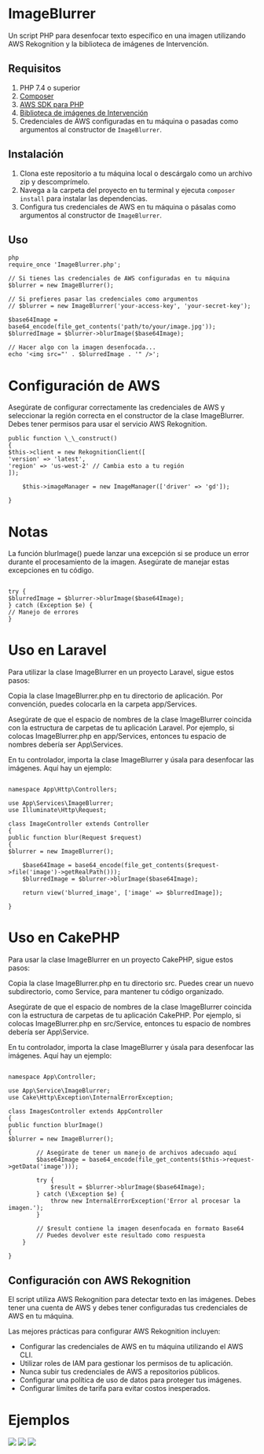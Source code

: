 # ImageBlurrer

Un script PHP para desenfocar texto específico en una imagen utilizando AWS Rekognition y la biblioteca de imágenes de Intervención.

## Requisitos

1. PHP 7.4 o superior
2. [Composer](https://getcomposer.org/)
3. [AWS SDK para PHP](https://aws.amazon.com/sdk-for-php/)
4. [Biblioteca de imágenes de Intervención](http://image.intervention.io/)
5. Credenciales de AWS configuradas en tu máquina o pasadas como argumentos al constructor de `ImageBlurrer`.

## Instalación

1. Clona este repositorio a tu máquina local o descárgalo como un archivo zip y descomprímelo.
2. Navega a la carpeta del proyecto en tu terminal y ejecuta `composer install` para instalar las dependencias.
3. Configura tus credenciales de AWS en tu máquina o pásalas como argumentos al constructor de `ImageBlurrer`.

## Uso

```
php
require_once 'ImageBlurrer.php';

// Si tienes las credenciales de AWS configuradas en tu máquina
$blurrer = new ImageBlurrer();

// Si prefieres pasar las credenciales como argumentos
// $blurrer = new ImageBlurrer('your-access-key', 'your-secret-key');

$base64Image = base64_encode(file_get_contents('path/to/your/image.jpg'));
$blurredImage = $blurrer->blurImage($base64Image);

// Hacer algo con la imagen desenfocada...
echo '<img src="' . $blurredImage . '" />';
```

# Configuración de AWS

Asegúrate de configurar correctamente las credenciales de AWS y seleccionar la región correcta en el constructor de la clase ImageBlurrer. Debes tener permisos para usar el servicio AWS Rekognition.

```
public function \_\_construct()
{
$this->client = new RekognitionClient([
'version' => 'latest',
'region' => 'us-west-2' // Cambia esto a tu región
]);

    $this->imageManager = new ImageManager(['driver' => 'gd']);

}

```

# Notas

La función blurImage() puede lanzar una excepción si se produce un error durante el procesamiento de la imagen. Asegúrate de manejar estas excepciones en tu código.

```

try {
$blurredImage = $blurrer->blurImage($base64Image);
} catch (Exception $e) {
// Manejo de errores
}

```

# Uso en Laravel

Para utilizar la clase ImageBlurrer en un proyecto Laravel, sigue estos pasos:

Copia la clase ImageBlurrer.php en tu directorio de aplicación. Por convención, puedes colocarla en la carpeta app/Services.

Asegúrate de que el espacio de nombres de la clase ImageBlurrer coincida con la estructura de carpetas de tu aplicación Laravel. Por ejemplo, si colocas ImageBlurrer.php en app/Services, entonces tu espacio de nombres debería ser App\Services.

En tu controlador, importa la clase ImageBlurrer y úsala para desenfocar las imágenes. Aquí hay un ejemplo:

```

namespace App\Http\Controllers;

use App\Services\ImageBlurrer;
use Illuminate\Http\Request;

class ImageController extends Controller
{
public function blur(Request $request)
{
$blurrer = new ImageBlurrer();

    $base64Image = base64_encode(file_get_contents($request->file('image')->getRealPath()));
    $blurredImage = $blurrer->blurImage($base64Image);

    return view('blurred_image', ['image' => $blurredImage]);

}

```

# Uso en CakePHP

Para usar la clase ImageBlurrer en un proyecto CakePHP, sigue estos pasos:

Copia la clase ImageBlurrer.php en tu directorio src. Puedes crear un nuevo subdirectorio, como Service, para mantener tu código organizado.

Asegúrate de que el espacio de nombres de la clase ImageBlurrer coincida con la estructura de carpetas de tu aplicación CakePHP. Por ejemplo, si colocas ImageBlurrer.php en src/Service, entonces tu espacio de nombres debería ser App\Service.

En tu controlador, importa la clase ImageBlurrer y úsala para desenfocar las imágenes. Aquí hay un ejemplo:

```

namespace App\Controller;

use App\Service\ImageBlurrer;
use Cake\Http\Exception\InternalErrorException;

class ImagesController extends AppController
{
public function blurImage()
{
$blurrer = new ImageBlurrer();

        // Asegúrate de tener un manejo de archivos adecuado aquí
        $base64Image = base64_encode(file_get_contents($this->request->getData('image')));

        try {
            $result = $blurrer->blurImage($base64Image);
        } catch (\Exception $e) {
            throw new InternalErrorException('Error al procesar la imagen.');
        }

        // $result contiene la imagen desenfocada en formato Base64
        // Puedes devolver este resultado como respuesta
    }

}
```

## Configuración con AWS Rekognition

El script utiliza AWS Rekognition para detectar texto en las imágenes. Debes tener una cuenta de AWS y debes tener configuradas tus credenciales de AWS en tu máquina.

Las mejores prácticas para configurar AWS Rekognition incluyen:

- Configurar las credenciales de AWS en tu máquina utilizando el AWS CLI.
- Utilizar roles de IAM para gestionar los permisos de tu aplicación.
- Nunca subir tus credenciales de AWS a repositorios públicos.
- Configurar una política de uso de datos para proteger tus imágenes.
- Configurar límites de tarifa para evitar costos inesperados.

# Ejemplos

<img src="/screenshot1.png" >
<img src="/screenshot2.png" >
<img src="/screenshot3.png" >
